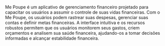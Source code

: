 Me Poupe é um aplicativo de gerenciamento financeiro projetado para capacitar os usuários a assumir o controle de suas vidas financeiras. Com o Me Poupe, os usuários podem rastrear suas despesas, gerenciar suas contas e definir metas financeiras. A interface intuitiva e os recursos robustos permitem que os usuários monitorem seus gastos, criem orçamentos e analisem sua saúde financeira, ajudando-os a tomar decisões informadas e alcançar estabilidade financeira.